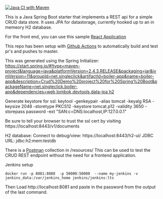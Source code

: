 [![Java CI with Maven](https://github.com/worldjoe/boiler-app/actions/workflows/maven.yml/badge.svg)](https://github.com/worldjoe/boiler-app/actions/workflows/maven.yml)

This is a Java Spring Boot starter that implements a REST api for a simple CRUD data store. It uses JPA for datastorage, currently hooked up to an in memeory H2 database.

For the front end, you can use this sample [React Application](https://github.com/worldjoe/boiler)

This repo has been setup with [Github Actions](https://github.com/worldjoe/boiler-app/actions) to automatically build and test pr's and pushes to master.

This was generated using the Spring Initializer:
https://start.spring.io/#!type=maven-project&language=java&platformVersion=2.4.3.RELEASE&packaging=jar&jvmVersion=11&groupId=net.singleclick&artifactId=boiler-app&name=boiler-app&description=Crud%20Demo%20project%20for%20Spring%20Boot&packageName=net.singleclick.boiler-app&dependencies=web,lombok,devtools,data-jpa,h2

Generate keystore for ssl:
keytool -genkeypair -alias tomcat -keyalg RSA -keysize 2048 -storetype PKCS12 -keystore tomcat.p12 -validity 3650 -storepass password -ext "SAN:c=DNS:localhost,IP:127.0.0.1"

Be sure to tell your browser to trust the ssl cert by visiting https://localhost:8443/v1/documents

H2 database:
Connect to debug/view:
https://localhost:8443/h2-ui/
JDBC URL: jdbc:h2:mem:testdb

There is a [Postman](https://www.postman.com/) collection in /resources/ This can be used to test the CRUD REST endpoint without the need for a frontend application.

Jenkins setup
```docker pull jenkins/jenkins:lts
docker run -p 8081:8080  -p 50000:50000  --name my-jenkins -v jenkins_data:/var/jenkins_home jenkins/jenkins:lts
```
Then Load http://localhost:8081 and paste in the password from the output of the last command.
